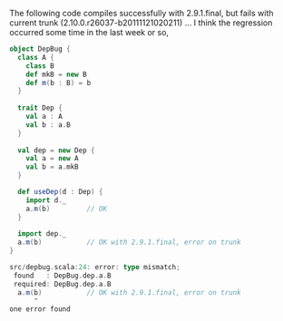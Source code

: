 The following code compiles successfully with 2.9.1.final, but fails with current trunk (2.10.0.r26037-b20111121020211) ... I think the regression occurred some time in the last week or so,

```scala
object DepBug {
  class A {
    class B
    def mkB = new B
    def m(b : B) = b
  }
  
  trait Dep {
    val a : A
    val b : a.B
  }
  
  val dep = new Dep {
    val a = new A
    val b = a.mkB
  }

  def useDep(d : Dep) {
    import d._
    a.m(b)         // OK
  }
  
  import dep._
  a.m(b)           // OK with 2.9.1.final, error on trunk  
}

src/depbug.scala:24: error: type mismatch;
 found   : DepBug.dep.a.B
 required: DepBug.dep.a.B
  a.m(b)           // OK with 2.9.1.final, error on trunk  
      ^
one error found
```
